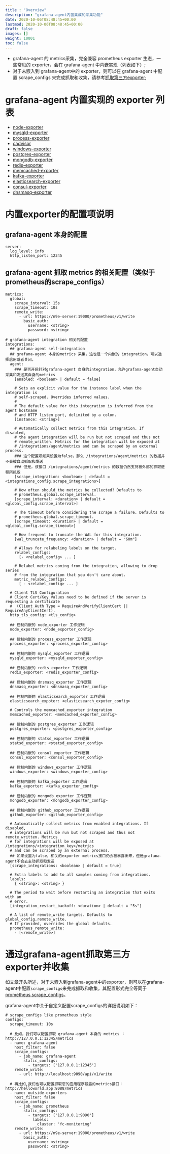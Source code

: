 ```yaml
---
title : "Overview"
description: "grafana-agent内置集成的采集功能"
date: 2020-10-06T08:48:45+00:00
lastmod: 2020-10-06T08:48:45+00:00
draft: false
images: [] 
weight: 10001
toc: false
---
```


- grafana-agent 的 metrics采集，完全兼容 prometheus exporter 生态，一些常见的 exporter，会在 grafana-agent 中内嵌实现（列表如下）;
- 对于未嵌入到 grafana-agent中的 exporter，则可以在 grafana-agent 中配置 scrape_configs 来完成抓取和收集，请参考[抓取第三方exporter](#通过grafana-agent抓取第三方exporter并收集);


# grafana-agent 内置实现的 exporter 列表
- [node-exporter](../node-exporter-config)
- [mysqld-exporter](../mysqld-exporter-config)
- [process-exporter](../process-exporter-config)
- [cadvisor](../cadvisor-config)
- [windows-exporter](../windows-exporter-config)
- [postgres-exporter](../postgres-exporter-config)
- [mongodb-exporter](../mongodb-exporter-config)
- [redis-exporter](../redis-exporter-config)
- [memcached-exporter](../memcached-exporter-config)
- [kafka-exporter](../kafka-exporter-config)
- [elasticsearch-exporter](../elasticsearch-exporter-config)
- [consul-exporter](../consul-exporter-config)
- [dnsmasq-exporter](../dnsmasq-exporter-config)

# 内置exporter的配置项说明

## grafana-agent 本身的配置
```
server:
  log_level: info
  http_listen_port: 12345
```

## grafana-agent 抓取 metrics 的相关配置（类似于prometheus的scrape_configs）
```
metrics:
  global:
    scrape_interval: 15s
    scrape_timeout: 10s
    remote_write:
      - url: https://n9e-server:19000/prometheus/v1/write
        basic_auth:
          username: <string>
          password: <string>

# grafana-agent integration 相关的配置
integrations:
  ## grafana-agent self-integration
  ## grafana-agent 本身的metrics 采集，这也是一个内嵌的 integration，可以选择启用或者关闭。
  agent:
    ### 是否开启针对grafana-agent 自身的integration，允许grafana-agent自动采集和发送其自身的metrics
    [enabled: <boolean> | default = false]

    # Sets an explicit value for the instance label when the integration is
    # self-scraped. Overrides inferred values.
    #
    # The default value for this integration is inferred from the agent hostname
    # and HTTP listen port, delimited by a colon.
    [instance: <string>]

    # Automatically collect metrics from this integration. If disabled,
    # the agent integration will be run but not scraped and thus not
    # remote_written. Metrics for the integration will be exposed at
    # /integrations/agent/metrics and can be scraped by an external process.
    ### 这个配置项如果设置为false，那么 /integrations/agent/metrics 的数据并不会被自动抓取和发送
    ### 但是，该接口 /integrations/agent/metrics 的数据仍然支持被外部的抓取进程所抓取 
    [scrape_integration: <boolean> | default = <integrations_config.scrape_integrations>]

    # How often should the metrics be collected? Defaults to
    # prometheus.global.scrape_interval.
    [scrape_interval: <duration> | default = <global_config.scrape_interval>]

    # The timeout before considering the scrape a failure. Defaults to
    # prometheus.global.scrape_timeout.
    [scrape_timeout: <duration> | default = <global_config.scrape_timeout>]

    # How frequent to truncate the WAL for this integration.
    [wal_truncate_frequency: <duration> | default = "60m"]

    # Allows for relabeling labels on the target.
    relabel_configs:
      [- <relabel_config> ... ]

    # Relabel metrics coming from the integration, allowing to drop series
    # from the integration that you don't care about.
    metric_relabel_configs:
      [ - <relabel_config> ... ]

  # Client TLS Configuration
  # Client Cert/Key Values need to be defined if the server is requesting a certificate
  #  (Client Auth Type = RequireAndVerifyClientCert || RequireAnyClientCert).
  http_tls_config: <tls_config>

  ## 控制内嵌的 node_exporter 工作逻辑 
  node_exporter: <node_exporter_config>

  ## 控制内嵌的 process_exporter 工作逻辑
  process_exporter: <process_exporter_config>

  ## 控制内嵌的 mysqld_exporter 工作逻辑
  mysqld_exporter: <mysqld_exporter_config>

  ## 控制内嵌的 redis_exporter 工作逻辑
  redis_exporter: <redis_exporter_config>

  ## 控制内嵌的 dnsmasq_exporter 工作逻辑
  dnsmasq_exporter: <dnsmasq_exporter_config>

  ## 控制内嵌的 elasticsearch_exporter 工作逻辑
  elasticsearch_expoter: <elasticsearch_expoter_config>

  # Controls the memcached_exporter integration
  memcached_exporter: <memcached_exporter_config>

  ## 控制内嵌的 postgres_exporter 工作逻辑
  postgres_exporter: <postgres_exporter_config>

  ## 控制内嵌的 statsd_exporter 工作逻辑
  statsd_exporter: <statsd_exporter_config>

  ## 控制内嵌的 consul_exporter 工作逻辑
  consul_exporter: <consul_exporter_config>

  ## 控制内嵌的 windows_exporter 工作逻辑
  windows_exporter: <windows_exporter_config>

  ## 控制内嵌的 kafka_exporter 工作逻辑
  kafka_exporter: <kafka_exporter_config>

  ## 控制内嵌的 mongodb_exporter 工作逻辑 
  mongodb_exporter: <mongodb_exporter_config>
  
  ## 控制内嵌的 github_exporter 工作逻辑
  github_exporter: <github_exporter_config>

  # Automatically collect metrics from enabled integrations. If disabled,
  # integrations will be run but not scraped and thus not remote_written. Metrics
  # for integrations will be exposed at /integrations/<integration_key>/metrics
  # and can be scraped by an external process.
  ## 如果设置为false，相关的exporter metrics接口仍会被暴露出来，但是grafana-agent不会去主动抓取和发送
  [scrape_integrations: <boolean> | default = true]

  # Extra labels to add to all samples coming from integrations.
  labels:
    { <string>: <string> }

  # The period to wait before restarting an integration that exits with an
  # error.
  [integration_restart_backoff: <duration> | default = "5s"]

  # A list of remote_write targets. Defaults to global_config.remote_write.
  # If provided, overrides the global defaults.
  prometheus_remote_write:
    - [<remote_write>]

```

# 通过grafana-agent抓取第三方exporter并收集

如文章开头所述，对于未嵌入到grafana-agent中的exporter，则可以在grafana-agent中配置`scrape_configs`来完成抓取和收集，其配置形式完全等同于 [prometheus scrape_configs](https://prometheus.io/docs/prometheus/latest/configuration/configuration/#scrape_config)。

grafana-agent中关于自定义配置scrape_configs的详细说明如下：
```
# scrape_configs like prometheus style
configs:
  scrape_timeout: 10s

  # 比如，我们可以配置抓取 grafana-agent 本身的 metrics ： http://127.0.0.1:12345/metrics
  - name: grafana-agent
    host_filter: false
    scrape_configs:
      - job_name: grafana-agent
        static_configs:
          - targets: ['127.0.0.1:12345']
    remote_write:
      - url: http://localhost:9090/api/v1/write

  # 再比如,我们也可以配置抓取您的应用程序暴露的metrics接口： http://helloworld.app:8088/metrics
  - name: outside-exporters
    host_filter: false
    scrape_configs:
      - job_name: prometheus
        static_configs:
          - targets: ['127.0.0.1:9090']
            labels:
              cluster: 'fc-monitoring'
    remote_write:
      - url: https://n9e-server:19000/prometheus/v1/write
        basic_auth:
          username: <string>
          password: <string>
```
